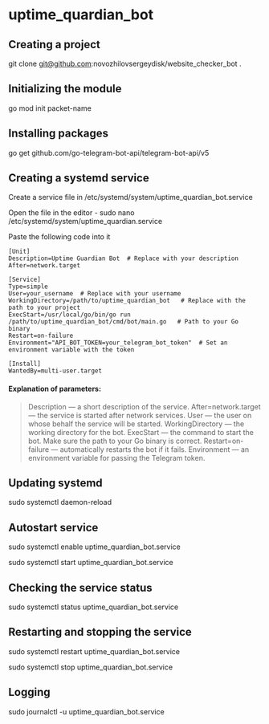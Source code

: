 # uptime_quardian_bot

## Creating a project

git clone git@github.com:novozhilovsergeydisk/website_checker_bot .

## Initializing the module

go mod init packet-name

## Installing packages

go get github.com/go-telegram-bot-api/telegram-bot-api/v5

## Creating a systemd service

Create a service file in /etc/systemd/system/uptime_quardian_bot.service

Open the file in the editor - sudo nano /etc/systemd/system/uptime_quardian.service

Paste the following code into it

```
[Unit]
Description=Uptime Guardian Bot  # Replace with your description
After=network.target

[Service]
Type=simple
User=your_username  # Replace with your username
WorkingDirectory=/path/to/uptime_quardian_bot   # Replace with the path to your project
ExecStart=/usr/local/go/bin/go run /path/to/uptime_quardian_bot/cmd/bot/main.go   # Path to your Go binary
Restart=on-failure
Environment="API_BOT_TOKEN=your_telegram_bot_token"  # Set an environment variable with the token

[Install]
WantedBy=multi-user.target
```

#### Explanation of parameters:

>Description — a short description of the service.
After=network.target — the service is started after network services.
User — the user on whose behalf the service will be started.
WorkingDirectory — the working directory for the bot.
ExecStart — the command to start the bot. Make sure the path to your Go binary is correct.
Restart=on-failure — automatically restarts the bot if it fails.
Environment — an environment variable for passing the Telegram token.

## Updating systemd

sudo systemctl daemon-reload

## Autostart service

sudo systemctl enable uptime_quardian_bot.service

sudo systemctl start uptime_quardian_bot.service

## Checking the service status

sudo systemctl status uptime_quardian_bot.service

## Restarting and stopping the service

sudo systemctl restart uptime_quardian_bot.service

sudo systemctl stop uptime_quardian_bot.service

## Logging

sudo journalctl -u uptime_quardian_bot.service